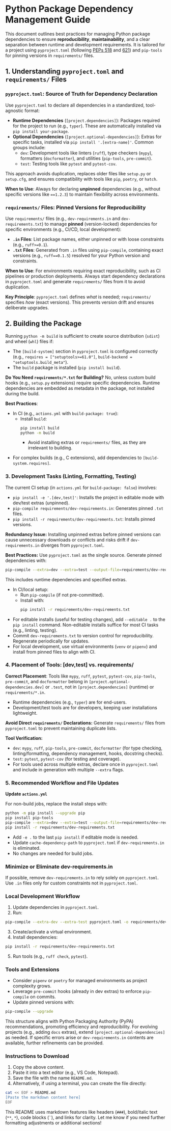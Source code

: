 # Python Package Dependency Management Guide

This document outlines best practices for managing Python package dependencies to ensure **reproducibility**, **maintainability**, and a clear separation between runtime and development requirements. It is tailored for a project using `pyproject.toml` (following [PEPs 518](https://peps.python.org/pep-0518/) and [621](https://peps.python.org/pep-0621/)) and `pip-tools` for pinning versions in `requirements/` files.

## 1. Understanding `pyproject.toml` and `requirements/` Files

### `pyproject.toml`: Source of Truth for Dependency Declaration
Use `pyproject.toml` to declare all dependencies in a standardized, tool-agnostic format:

- **Runtime Dependencies** (`[project.dependencies]`): Packages required for the project to run (e.g., `typer`). These are automatically installed via `pip install your-package`.
- **Optional Dependencies** (`[project.optional-dependencies]`): Extras for specific tasks, installed via `pip install '.[extra-name]'`. Common groups include:
  - `dev`: Development tools like linters (`ruff`), type checkers (`mypy`), formatters (`docformatter`), and utilities (`pip-tools`, `pre-commit`).
  - `test`: Testing tools like `pytest` and `pytest-cov`.

This approach avoids duplication, replaces older files like `setup.py` or `setup.cfg`, and ensures compatibility with tools like `pip`, `poetry`, or `hatch`.

**When to Use**: Always for declaring **unpinned** dependencies (e.g., without specific versions like `==1.2.3`) to maintain flexibility across environments.

### `requirements/` Files: Pinned Versions for Reproducibility
Use `requirements/` files (e.g., `dev-requirements.in` and `dev-requirements.txt`) to manage **pinned** (version-locked) dependencies for specific environments (e.g., CI/CD, local development):

- **`.in` Files**: List package names, either unpinned or with loose constraints (e.g., `ruff>=0.1`).
- **`.txt` Files**: Generated from `.in` files using `pip-compile`, containing exact versions (e.g., `ruff==0.1.5`) resolved for your Python version and constraints.

**When to Use**: For environments requiring exact reproducibility, such as CI pipelines or production deployments. Always start dependency declarations in `pyproject.toml` and generate `requirements/` files from it to avoid duplication.

**Key Principle**: `pyproject.toml` defines *what* is needed; `requirements/` specifies *how* (exact versions). This prevents version drift and ensures deliberate upgrades.

## 2. Building the Package

Running `python -m build` is sufficient to create source distribution (`sdist`) and wheel (`whl`) files if:

- The `[build-system]` section in `pyproject.toml` is configured correctly (e.g., `requires = ["setuptools>=61.0"]`, `build-backend = "setuptools.build_meta"`).
- The `build` package is installed (`pip install build`).

**Do You Need `requirements/*.txt` for Building?** No, unless custom build hooks (e.g., `setup.py` extensions) require specific dependencies. Runtime dependencies are embedded as metadata in the package, not installed during the build.

**Best Practices**:
- In CI (e.g., `actions.yml` with `build-package: true`):
  - Install `build`:
    ```bash
    pip install build
    python -m build
    ```
    * Avoid installing extras or `requirements/` files, as they are irrelevant to building.
* For complex builds (e.g., C extensions), add dependencies to `[build-system.requires]`.

### 3. Development Tasks (Linting, Formatting, Testing)

The current CI setup (in `actions.yml` for `build-package: false`) involves:

* `pip install -e '.[dev,test]'`: Installs the project in editable mode with dev/test extras (unpinned).
* `pip-compile requirements/dev-requirements.in`: Generates pinned `.txt` files.
* `pip install -r requirements/dev-requirements.txt`: Installs pinned versions.

**Redundancy Issue:** Installing unpinned extras before pinned versions can cause unnecessary downloads or conflicts and risks drift if `dev-requirements.in` diverges from `pyproject.toml`.

**Best Practices:**
Use `pyproject.toml` as the single source. Generate pinned dependencies with:
```bash
pip-compile --extra=dev --extra=test --output-file=requirements/dev-requirements.txt pyproject.toml
```
This includes runtime dependencies and specified extras.

* In CI/local setup:
    * Run `pip-compile` (if not pre-committed).
    * Install with:
        ```bash
        pip install -r requirements/dev-requirements.txt
        ```
* For editable installs (useful for testing changes), add `--editable .` to the `pip install` command. Non-editable installs suffice for most CI tasks (e.g., linting, testing).
* Commit `dev-requirements.txt` to version control for reproducibility. Regenerate periodically for updates.
* For local development, use virtual environments (`venv` or `pipenv`) and install from pinned files to align with CI.

### 4. Placement of Tools: [dev,test] vs. requirements/

**Correct Placement**: Tools like `mypy`, `ruff`, `pytest`, `pytest-cov`, `pip-tools`, `pre-commit`, and `docformatter` belong in `[project.optional-dependencies.dev]` or `.test`, not in `[project.dependencies]` (runtime) or `requirements/*.in`.

* Runtime dependencies (e.g., `typer`) are for end-users.
* Development/test tools are for developers, keeping user installations lightweight.

**Avoid Direct `requirements/` Declarations:** Generate `requirements/` files from `pyproject.toml` to prevent maintaining duplicate lists.

**Tool Verification:**

* `dev`: `mypy`, `ruff`, `pip-tools`, `pre-commit`, `docformatter` (for type checking, linting/formatting, dependency management, hooks, docstring checks).
* `test`: `pytest`, `pytest-cov` (for testing and coverage).
* For tools used across multiple extras, declare once in `pyproject.toml` and include in generation with multiple `--extra` flags.

### 5. Recommended Workflow and File Updates

**Update `actions.yml`**

For non-build jobs, replace the install steps with:
```bash
python -m pip install --upgrade pip
pip install pip-tools
pip-compile --extra=dev --extra=test --output-file=requirements/dev-requirements.txt pyproject.toml
pip install -r requirements/dev-requirements.txt
```
* Add `-e .` to the last `pip install` if editable mode is needed.
* Update `cache-dependency-path` to `pyproject.toml` if `dev-requirements.in` is eliminated.
* No changes are needed for build jobs.

### Minimize or Eliminate dev-requirements.in

If possible, remove `dev-requirements.in` to rely solely on `pyproject.toml`. Use `.in` files only for custom constraints not in `pyproject.toml`.

### Local Development Workflow

1. Update dependencies in `pyproject.toml`.
2. Run:

```bash
pip-compile --extra-dev --extra-test pyproject.toml -o requirements/dev-requirements.txt
```
3. Create/activate a virtual environment.
4. Install dependencies:

```bash
pip install -r requirements/dev-requirements.txt
```
5. Run tools (e.g., `ruff check`, `pytest`).

### Tools and Extensions

* Consider `pipenv` or `poetry` for managed environments as project complexity grows.
* Leverage `pre-commit` hooks (already in dev extras) to enforce `pip-compile` on commits.
* Update pinned versions with:
```bash
pip-compile --upgrade
```
This structure aligns with Python Packaging Authority (PyPA) recommendations, promoting efficiency and reproducibility. For evolving projects (e.g., adding `docs` extras), extend `[project.optional-dependencies]` as needed. If specific errors arise or `dev-requirements.in` contents are available, further refinements can be provided.

### Instructions to Download
1. Copy the above content.
2. Paste it into a text editor (e.g., VS Code, Notepad).
3. Save the file with the name `README.md`.
4. Alternatively, if using a terminal, you can create the file directly:

```bash
cat << EOF > README.md
[Paste the markdown content here]
EOF
```
This README uses markdown features like headers (`###`), bold/italic text (`**`, `*`), code blocks (``` ` ```), and links for clarity. Let me know if you need further formatting adjustments or additional sections!